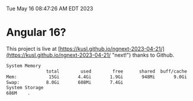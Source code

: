 Tue May 16 08:47:26 AM EDT 2023

# Angular 16?


This project is live at [https://kusl.github.io/ngnext-2023-04-21/](https://kusl.github.io/ngnext-2023-04-21/ "next!") thanks to Github.

```bash
System Memory
               total        used        free      shared  buff/cache   available
Mem:            15Gi       4.4Gi       1.9Gi       948Mi       9.0Gi       9.6Gi
Swap:          8.0Gi       608Mi       7.4Gi
System Storage
686M	.
```

